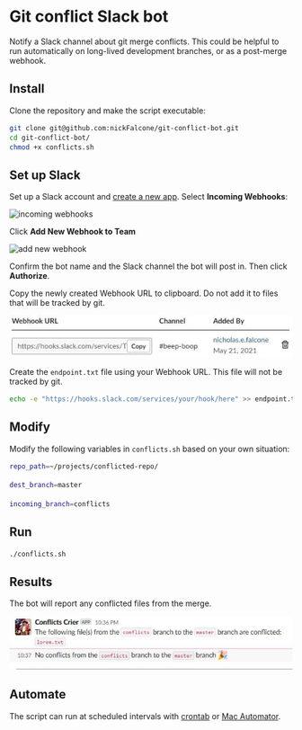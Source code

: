 # Git conflict Slack bot

Notify a Slack channel about git merge conflicts. This could be helpful to run automatically on long-lived development branches, or as a post-merge webhook.

## Install

Clone the repository and make the script executable:

```bash
git clone git@github.com:nickFalcone/git-conflict-bot.git
cd git-conflict-bot/
chmod +x conflicts.sh
```

## Set up Slack

Set up a Slack account and [create a new app](https://api.slack.com/apps/new). Select __Incoming Webhooks__:

![incoming webhooks](https://a.slack-edge.com/80588/img/api/articles/hw_add_incoming_webhook.png)

Click __Add New Webhook to Team__

![add new webhook](https://a.slack-edge.com/80588/img/api/articles/hw_incoming_webhook_table_before.png)

Confirm the bot name and the Slack channel the bot will post in. Then click __Authorize__.

Copy the newly created Webhook URL to clipboard. Do not add it to files that will be tracked by git.

![copy webhook](images/webhook-url.jpg)

Create the `endpoint.txt` file using your Webhook URL. This file will not be tracked by git.

```bash
echo -e "https://hooks.slack.com/services/your/hook/here" >> endpoint.txt
```

## Modify

Modify the following variables in `conflicts.sh` based on your own situation:

```bash
repo_path=~/projects/conflicted-repo/

dest_branch=master

incoming_branch=conflicts
```

## Run

```bash
./conflicts.sh
```

## Results

The bot will report any conflicted files from the merge.

![report](images/report.jpg)

## Automate

The script can run at scheduled intervals with [crontab](https://man7.org/linux/man-pages/man5/crontab.5.html) or [Mac Automator](https://support.apple.com/en-gb/guide/automator/autbbd4cc11c/mac).
